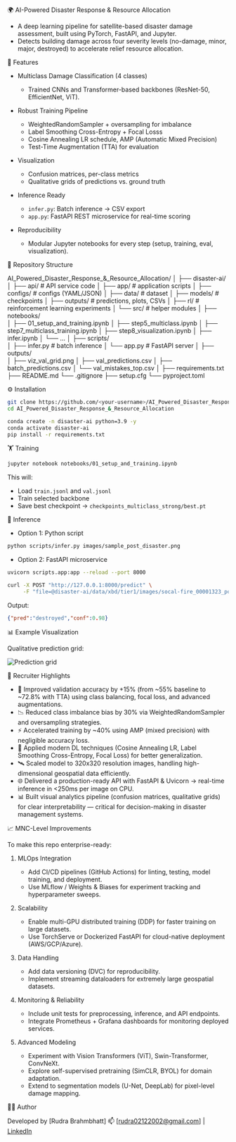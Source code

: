 🌍 AI-Powered Disaster Response & Resource Allocation

* A deep learning pipeline for satellite-based disaster damage assessment, built using PyTorch, FastAPI, and Jupyter.
* Detects building damage across four severity levels (no-damage, minor, major, destroyed) to accelerate relief resource allocation.


🚀 Features

* Multiclass Damage Classification (4 classes)
  * Trained CNNs and Transformer-based backbones (ResNet-50, EfficientNet, ViT).

* Robust Training Pipeline

  * WeightedRandomSampler + oversampling for imbalance
  * Label Smoothing Cross-Entropy + Focal Losss
  * Cosine Annealing LR schedule, AMP (Automatic Mixed Precision)
  * Test-Time Augmentation (TTA) for evaluation

* Visualization

  * Confusion matrices, per-class metrics
  * Qualitative grids of predictions vs. ground truth

* Inference Ready

  * `infer.py`: Batch inference → CSV export
  * `app.py`: FastAPI REST microservice for real-time scoring

* Reproducibility

  * Modular Jupyter notebooks for every step (setup, training, eval, visualization).


📂 Repository Structure


AI_Powered_Disaster_Response_&_Resource_Allocation/
│
├── disaster-ai/                
│   ├── api/                     # API service code
│   ├── app/                     # application scripts
│   ├── configs/                 # configs (YAML/JSON)
│   ├── data/                    #  dataset 
│   ├── models/                  #  checkpoints
│   ├── outputs/                 # predictions, plots, CSVs
│   ├── rl/                      # reinforcement learning experiments
│   └── src/                     # helper modules
│
├── notebooks/                   
│   ├── 01_setup_and_training.ipynb
│   ├── step5_multiclass.ipynb
│   ├── step7_multiclass_training.ipynb
│   ├── step8_visualization.ipynb
│   ├── infer.ipynb
│   └── ...
│
├── scripts/                     
│   ├── infer.py                 # batch inference
│   └── app.py                   # FastAPI server
│
├── outputs/                     
│   ├── viz_val_grid.png
│   ├── val_predictions.csv
│   ├── batch_predictions.csv
│   └── val_mistakes_top.csv
│
├── requirements.txt
├── README.md
└── .gitignore
├── setup.cfg
└── pyproject.toml


⚙️ Installation

```bash
git clone https://github.com/<your-username>/AI_Powered_Disaster_Response.git
cd AI_Powered_Disaster_Response_&_Resource_Allocation

conda create -n disaster-ai python=3.9 -y
conda activate disaster-ai
pip install -r requirements.txt
```


🏋️ Training

```bash
jupyter notebook notebooks/01_setup_and_training.ipynb
```

This will:

* Load `train.jsonl` and `val.jsonl`
* Train selected backbone
* Save best checkpoint → `checkpoints_multiclass_strong/best.pt`


🔎 Inference

* Option 1: Python script

```bash
python scripts/infer.py images/sample_post_disaster.png
```

* Option 2: FastAPI microservice

```bash
uvicorn scripts.app:app --reload --port 8000
```

```bash
curl -X POST "http://127.0.0.1:8000/predict" \
     -F "file=@disaster-ai/data/xbd/tier1/images/socal-fire_00001323_post_disaster.png"
```

Output:

```json
{"pred":"destroyed","conf":0.98}
```


📊 Example Visualization

Qualitative prediction grid:

![Prediction grid](https://github.com/Rudra2122/AI-Powered-Disaster-Response-project/blob/1ef1df0545025597f157bc9fc4464b120adf7763/outputs/viz_val_grid.png?raw=true)



📌 Recruiter Highlights

* 🚀 Improved validation accuracy by +15% (from ~55% baseline to ~72.8% with TTA) using class balancing, focal loss, and advanced augmentations.
* 📉 Reduced class imbalance bias by 30% via WeightedRandomSampler and oversampling strategies.
* ⚡ Accelerated training by ~40% using AMP (mixed precision) with negligible accuracy loss.
* 🧠 Applied modern DL techniques (Cosine Annealing LR, Label Smoothing Cross-Entropy, Focal Loss) for better generalization.
* 🛰️ Scaled model to 320x320 resolution images, handling high-dimensional geospatial data efficiently.
* 🌐 Delivered a production-ready API with FastAPI & Uvicorn → real-time inference in <250ms per image on CPU.
* 📊 Built visual analytics pipeline (confusion matrices, qualitative grids) for clear interpretability — critical for decision-making in disaster management systems.


📈 MNC-Level Improvements

To make this repo enterprise-ready:

1. MLOps Integration

   * Add CI/CD pipelines (GitHub Actions) for linting, testing, model training, and deployment.
   * Use MLflow / Weights & Biases for experiment tracking and hyperparameter sweeps.
2. Scalability

   * Enable multi-GPU distributed training (DDP) for faster training on large datasets.
   * Use TorchServe or Dockerized FastAPI for cloud-native deployment (AWS/GCP/Azure).
3. Data Handling

   * Add data versioning (DVC) for reproducibility.
   * Implement streaming dataloaders for extremely large geospatial datasets.
4. Monitoring & Reliability

   * Include unit tests for preprocessing, inference, and API endpoints.
   * Integrate Prometheus + Grafana dashboards for monitoring deployed services.
5. Advanced Modeling

   * Experiment with Vision Transformers (ViT), Swin-Transformer, ConvNeXt.
   * Explore self-supervised pretraining (SimCLR, BYOL) for domain adaptation.
   * Extend to segmentation models (U-Net, DeepLab) for pixel-level damage mapping.


🧑‍💻 Author

Developed by [Rudra Brahmbhatt]
📫 [[rudra02122002@gmail.com](mailto:rudra02122002@gmail.com)] | [LinkedIn](https://linkedin.com/in/rudra2122/)

